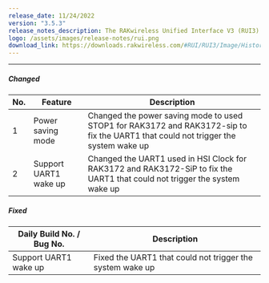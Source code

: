 ```yaml
---
release_date: 11/24/2022
version: "3.5.3"
release_notes_description: The RAKwireless Unified Interface V3 (RUI3) is designed to help IoT developers make their IoT products faster. It is compatible with RAK LPWAN modules and supports the standard AT Commands and the Binary Mode. The Binary mode is an improved version of the AT command with its efficient byte-array-based protocol and implementation of checksum. RUI3 also allows you to create your own custom firmware using RUI3 APIs that are compatible with popular IDEs like Arduino and Visual Studio. With custom firmware, you will not need any external host microcontroller or microprocessor, which can save you cost, circuit board space, and current consumption.
logo: /assets/images/release-notes/rui.png
download_link: https://downloads.rakwireless.com/#RUI/RUI3/Image/History-Release-Version/RUI_3.5.3/
---
```


<rk-release-notes/>

---


##### Changed

| No. | Feature               | Description                                                                                                                        |
| --- | --------------------- | ---------------------------------------------------------------------------------------------------------------------------------- |
| 1   | Power saving mode     | Changed the power saving mode to used STOP1 for RAK3172 and RAK3172-sip to fix the UART1 that could not trigger the system wake up |
| 2   | Support UART1 wake up | Changed the UART1 used in HSI Clock for RAK3172 and RAK3172-SiP to fix the UART1 that could not trigger the system wake up         |

##### Fixed

| Daily Build No. / Bug No. | Description                                               |
| ------------------------- | --------------------------------------------------------- |
| Support UART1 wake up     | Fixed the UART1 that could not trigger the system wake up |

